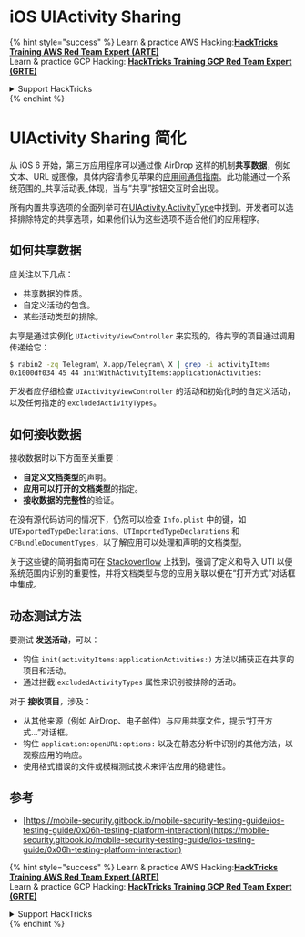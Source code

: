 # iOS UIActivity Sharing

{% hint style="success" %}
Learn & practice AWS Hacking:<img src="/.gitbook/assets/arte.png" alt="" data-size="line">[**HackTricks Training AWS Red Team Expert (ARTE)**](https://training.hacktricks.xyz/courses/arte)<img src="/.gitbook/assets/arte.png" alt="" data-size="line">\
Learn & practice GCP Hacking: <img src="/.gitbook/assets/grte.png" alt="" data-size="line">[**HackTricks Training GCP Red Team Expert (GRTE)**<img src="/.gitbook/assets/grte.png" alt="" data-size="line">](https://training.hacktricks.xyz/courses/grte)

<details>

<summary>Support HackTricks</summary>

* Check the [**subscription plans**](https://github.com/sponsors/carlospolop)!
* **Join the** 💬 [**Discord group**](https://discord.gg/hRep4RUj7f) or the [**telegram group**](https://t.me/peass) or **follow** us on **Twitter** 🐦 [**@hacktricks\_live**](https://twitter.com/hacktricks\_live)**.**
* **Share hacking tricks by submitting PRs to the** [**HackTricks**](https://github.com/carlospolop/hacktricks) and [**HackTricks Cloud**](https://github.com/carlospolop/hacktricks-cloud) github repos.

</details>
{% endhint %}

# UIActivity Sharing 简化

从 iOS 6 开始，第三方应用程序可以通过像 AirDrop 这样的机制**共享数据**，例如文本、URL 或图像，具体内容请参见苹果的[应用间通信指南](https://developer.apple.com/library/archive/documentation/iPhone/Conceptual/iPhoneOSProgrammingGuide/Inter-AppCommunication/Inter-AppCommunication.html#//apple_ref/doc/uid/TP40007072-CH6-SW3)。此功能通过一个系统范围的_共享活动表_体现，当与“共享”按钮交互时会出现。

所有内置共享选项的全面列举可在[UIActivity.ActivityType](https://developer.apple.com/documentation/uikit/uiactivity/activitytype)中找到。开发者可以选择排除特定的共享选项，如果他们认为这些选项不适合他们的应用程序。

## **如何共享数据**

应关注以下几点：

- 共享数据的性质。
- 自定义活动的包含。
- 某些活动类型的排除。

共享是通过实例化 `UIActivityViewController` 来实现的，待共享的项目通过调用传递给它：
```bash
$ rabin2 -zq Telegram\ X.app/Telegram\ X | grep -i activityItems
0x1000df034 45 44 initWithActivityItems:applicationActivities:
```
开发者应仔细检查 `UIActivityViewController` 的活动和初始化时的自定义活动，以及任何指定的 `excludedActivityTypes`。

## **如何接收数据**

接收数据时以下方面至关重要：

- **自定义文档类型**的声明。
- **应用可以打开的文档类型**的指定。
- **接收数据的完整性**的验证。

在没有源代码访问的情况下，仍然可以检查 `Info.plist` 中的键，如 `UTExportedTypeDeclarations`、`UTImportedTypeDeclarations` 和 `CFBundleDocumentTypes`，以了解应用可以处理和声明的文档类型。

关于这些键的简明指南可在 [Stackoverflow](https://stackoverflow.com/questions/21937978/what-are-utimportedtypedeclarations-and-utexportedtypedeclarations-used-for-on-i) 上找到，强调了定义和导入 UTI 以便系统范围内识别的重要性，并将文档类型与您的应用关联以便在“打开方式”对话框中集成。

## 动态测试方法

要测试 **发送活动**，可以：

- 钩住 `init(activityItems:applicationActivities:)` 方法以捕获正在共享的项目和活动。
- 通过拦截 `excludedActivityTypes` 属性来识别被排除的活动。

对于 **接收项目**，涉及：

- 从其他来源（例如 AirDrop、电子邮件）与应用共享文件，提示“打开方式...”对话框。
- 钩住 `application:openURL:options:` 以及在静态分析中识别的其他方法，以观察应用的响应。
- 使用格式错误的文件或模糊测试技术来评估应用的稳健性。

## 参考
* [https://mobile-security.gitbook.io/mobile-security-testing-guide/ios-testing-guide/0x06h-testing-platform-interaction](https://mobile-security.gitbook.io/mobile-security-testing-guide/ios-testing-guide/0x06h-testing-platform-interaction)

{% hint style="success" %}
Learn & practice AWS Hacking:<img src="/.gitbook/assets/arte.png" alt="" data-size="line">[**HackTricks Training AWS Red Team Expert (ARTE)**](https://training.hacktricks.xyz/courses/arte)<img src="/.gitbook/assets/arte.png" alt="" data-size="line">\
Learn & practice GCP Hacking: <img src="/.gitbook/assets/grte.png" alt="" data-size="line">[**HackTricks Training GCP Red Team Expert (GRTE)**<img src="/.gitbook/assets/grte.png" alt="" data-size="line">](https://training.hacktricks.xyz/courses/grte)

<details>

<summary>Support HackTricks</summary>

* Check the [**subscription plans**](https://github.com/sponsors/carlospolop)!
* **Join the** 💬 [**Discord group**](https://discord.gg/hRep4RUj7f) or the [**telegram group**](https://t.me/peass) or **follow** us on **Twitter** 🐦 [**@hacktricks\_live**](https://twitter.com/hacktricks\_live)**.**
* **Share hacking tricks by submitting PRs to the** [**HackTricks**](https://github.com/carlospolop/hacktricks) and [**HackTricks Cloud**](https://github.com/carlospolop/hacktricks-cloud) github repos.

</details>
{% endhint %}
